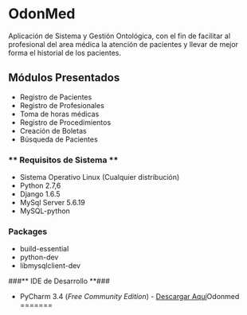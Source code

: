 # **OdonMed** #

Aplicación de Sistema y Gestión Ontológica, con el fin de facilitar al profesional del area médica la atención de pacientes y llevar de mejor forma el historial de los pacientes. 

## **Módulos Presentados** ##

* Registro de Pacientes
* Registro de Profesionales
* Toma de horas médicas
* Registro de Procedimientos
* Creación de Boletas
* Búsqueda de Pacientes

### ** Requisitos de Sistema ** ###

* Sistema Operativo Linux (Cualquier distribución)
* Python 2.7,6
* Django 1.6.5
* MySql Server 5.6.19
* MySQL-python

### Packages ###

* build-essential
* python-dev
* libmysqlclient-dev

###** IDE de Desarrollo **###

* PyCharm 3.4 (*Free Community Edition*) - [Descargar Aquí](http://www.jetbrains.com/pycharm/)Odonmed
=======
